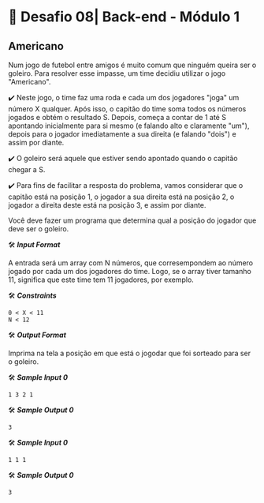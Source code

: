 # 🚀 Desafio  08| Back-end -  Módulo 1
## Americano 

Num jogo de futebol entre amigos é muito comum que ninguém queira ser o goleiro. Para resolver esse impasse, um time decidiu utilizar o jogo "Americano".

✔️ Neste jogo, o time faz uma roda e cada um dos jogadores "joga" um número X qualquer. Após isso, o capitão do time soma todos os números jogados e obtém o resultado S. Depois, começa a contar de 1 até S apontando inicialmente para si mesmo (e falando alto e claramente "um"), depois para o jogador imediatamente a sua direita (e falando "dois") e assim por diante.

✔️ O goleiro será aquele que estiver sendo apontado quando o capitão chegar a S.

✔️ Para fins de facilitar a resposta do problema, vamos considerar que o capitão está na posição 1, o jogador a sua direita está na posição 2, o jogador a direita deste está na posição 3, e assim por diante.

Você deve fazer um programa que determina qual a posição do jogador que deve ser o goleiro.

🛠️ **_Input Format_**

A entrada será um array com N números, que corresempondem ao número jogado por cada um dos jogadores do time. Logo, se o array tiver tamanho 11, significa que este time tem 11 jogadores, por exemplo.

🛠️ **_Constraints_**
```javascript=
0 < X < 11
N < 12
```

🛠️ **_Output Format_**

Imprima na tela a posição em que está o jogodar que foi sorteado para ser o goleiro.

🛠️ **_Sample Input 0_**
```javascript=
1 3 2 1
```

🛠️ **_Sample Output 0_**
```javascript=
3
```

🛠️ **_Sample Input 0_**
```javascript=
1 1 1
```

🛠️ **_Sample Output 0_**
```javascript=
3
```